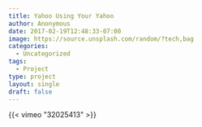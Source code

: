 ```yaml
---
title: Yahoo Using Your Yahoo
author: Anonymous
date: 2017-02-19T12:48:33-07:00
image: https://source.unsplash.com/random/?tech,bag
categories:
  - Uncategorized
tags:
  - Project
type: project
layout: single
draft: false
---
```


{{< vimeo "32025413" >}}
